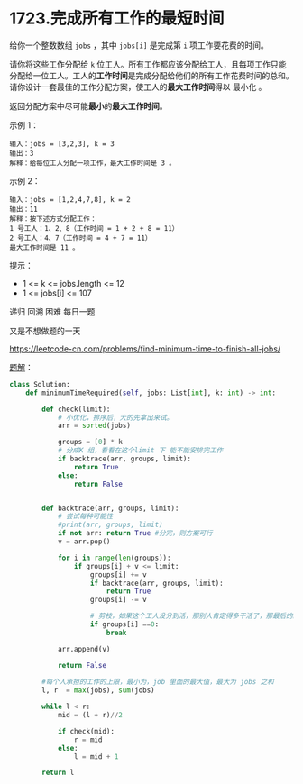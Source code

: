<!--
 * @Description: 
 * @Autor: Au3C2
 * @Date: 2021-05-08 10:17:57
 * @LastEditors: Au3C2
 * @LastEditTime: 2021-05-08 10:26:25
-->
# 1723.完成所有工作的最短时间

给你一个整数数组 `jobs` ，其中 `jobs[i]` 是完成第 `i` 项工作要花费的时间。

请你将这些工作分配给 `k` 位工人。所有工作都应该分配给工人，且每项工作只能分配给一位工人。工人的**工作时间**是完成分配给他们的所有工作花费时间的总和。请你设计一套最佳的工作分配方案，使工人的**最大工作时间**得以 最小化 。

返回分配方案中尽可能**最小**的**最大工作时间**。

示例 1：

    输入：jobs = [3,2,3], k = 3
    输出：3
    解释：给每位工人分配一项工作，最大工作时间是 3 。

示例 2：

    输入：jobs = [1,2,4,7,8], k = 2
    输出：11
    解释：按下述方式分配工作：
    1 号工人：1、2、8（工作时间 = 1 + 2 + 8 = 11）
    2 号工人：4、7（工作时间 = 4 + 7 = 11）
    最大工作时间是 11 。
 

提示：

* 1 <= k <= jobs.length <= 12
* 1 <= jobs[i] <= 107

递归 回溯 困难 每日一题 

又是不想做题的一天

https://leetcode-cn.com/problems/find-minimum-time-to-finish-all-jobs/

[题解](https://leetcode-cn.com/problems/find-minimum-time-to-finish-all-jobs/solution/python3-er-fen-di-gui-jian-zhi-by-bryann-e254/)：
```python
class Solution:
    def minimumTimeRequired(self, jobs: List[int], k: int) -> int:

        def check(limit):
            # 小优化，排序后，大的先拿出来试。
            arr = sorted(jobs)

            groups = [0] * k
            # 分成K 组，看看在这个limit 下 能不能安排完工作
            if backtrace(arr, groups, limit):
                return True
            else:
                return False


        def backtrace(arr, groups, limit):
            # 尝试每种可能性
            #print(arr, groups, limit)
            if not arr: return True #分完，则方案可行
            v = arr.pop()

            for i in range(len(groups)):
                if groups[i] + v <= limit:
                    groups[i] += v
                    if backtrace(arr, groups, limit):
                        return True
                    groups[i] -= v

                    # 剪枝，如果这个工人没分到活，那别人肯定得多干活了，那最后的结果必然不是最小的最大值，就不用继续试了。 
                    if groups[i] ==0:
                        break

            arr.append(v)

            return False
        
        #每个人承担的工作的上限，最小为，job 里面的最大值，最大为 jobs 之和
        l, r  = max(jobs), sum(jobs)

        while l < r:
            mid = (l + r)//2

            if check(mid):
                r = mid
            else:
                l = mid + 1

        return l
```
